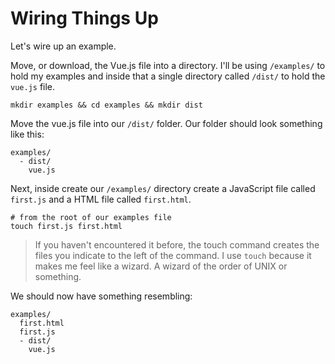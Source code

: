 # Wiring Things Up

Let's wire up an example.

Move, or download, the Vue.js file into a directory. I'll be using ```/examples/``` to hold my examples and inside that a single directory called ```/dist/``` to hold the ```vue.js``` file.

```
mkdir examples && cd examples && mkdir dist
```

Move the vue.js file into our ```/dist/``` folder. Our folder should look something like this:

```
examples/
  - dist/
    vue.js
```

Next, inside create our ```/examples/``` directory create a JavaScript file called ```first.js``` and a HTML file called ```first.html```.

```
# from the root of our examples file
touch first.js first.html
```

> If you haven't encountered it before, the touch command creates the files you indicate to the left of the command. I use ```touch``` because it makes me feel like a wizard. A wizard of the order of UNIX or something.

We should now have something resembling:

```
examples/
  first.html
  first.js
  - dist/
    vue.js
```

